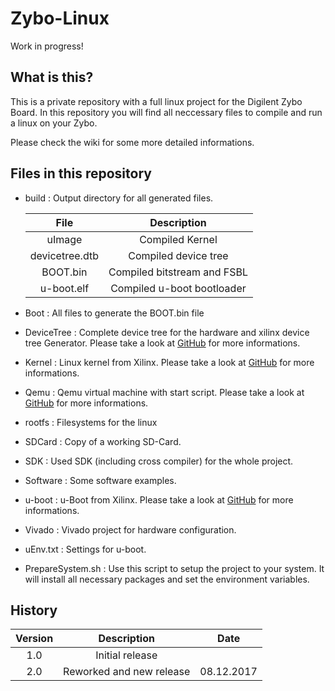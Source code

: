 # Zybo-Linux

Work in progress!

## What is this?
This is a private repository with a full linux project for the Digilent Zybo Board. 
In this repository you will find all neccessary files to compile and run a linux on your Zybo.

Please check the wiki for some more detailed informations.

## Files in this repository
  * build : Output directory for all generated files.

    | File               | Description                  |
    |:------------------:|:----------------------------:|
    | uImage             | Compiled Kernel              | 
    | devicetree.dtb     | Compiled device tree         |
    | BOOT.bin           | Compiled bitstream and FSBL  |
    | u-boot.elf         | Compiled u-boot bootloader   |

  * Boot : All files to generate the BOOT.bin file
  * DeviceTree : Complete device tree for the hardware and xilinx device tree Generator. 
		 Please  take a look at [GitHub](https://github.com/Xilinx/device-tree-xlnx) for more informations.
  * Kernel : Linux kernel from Xilinx. 
	     Please take a look at [GitHub](https://github.com/Xilinx/linux-xlnx) for more informations.
  * Qemu : Qemu virtual machine with start script.
   	   Please  take a look at [GitHub](https://github.com/Xilinx/qemu) for more informations.
  * rootfs : Filesystems for the linux
  * SDCard : Copy of a working SD-Card.
  * SDK : Used SDK (including cross compiler) for the whole project.
  * Software : Some software examples.
  * u-boot : u-Boot from Xilinx. 
 	     Please take a look at [GitHub](https://github.com/Xilinx/u-boot-xlnx) for more informations.
  * Vivado : Vivado project for hardware configuration.
  * uEnv.txt : Settings for u-boot.
  * PrepareSystem.sh : Use this script to setup the project to your system. It will install all necessary packages and set the environment variables.

## History

| Version   | Description                | Date       |
|:---------:|:--------------------------:|:----------:|
| 1.0       | Initial release            |            | 
| 2.0       | Reworked and new release   | 08.12.2017 |

